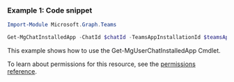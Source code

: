### Example 1: Code snippet

```powershellImport-Module Microsoft.Graph.Teams

Get-MgChatInstalledApp -ChatId $chatId -TeamsAppInstallationId $teamsAppInstallationId
```
This example shows how to use the Get-MgUserChatInstalledApp Cmdlet.
To learn about permissions for this resource, see the [permissions reference](/graph/permissions-reference).

